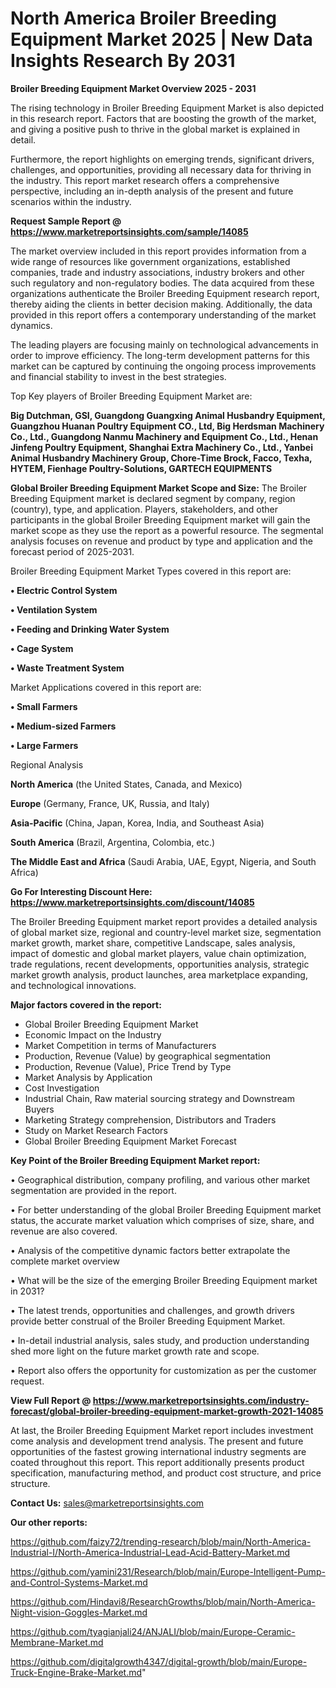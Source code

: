  # North America Broiler Breeding Equipment Market 2025 | New Data Insights Research By 2031

<Strong> Broiler Breeding Equipment Market Overview 2025 - 2031</strong>

The rising technology in Broiler Breeding Equipment Market is also depicted in this research report. Factors that are boosting the growth of the market, and giving a positive push to thrive in the global market is explained in detail.

Furthermore, the report highlights on emerging trends, significant drivers, challenges, and opportunities, providing all necessary data for thriving in the industry. This report market research offers a comprehensive perspective, including an in-depth analysis of the present and future scenarios within the industry.

<strong>Request Sample Report @ <a href=https://www.marketreportsinsights.com/sample/14085>https://www.marketreportsinsights.com/sample/14085</a></strong>

The market overview included in this report provides information from a wide range of resources like government organizations, established companies, trade and industry associations, industry brokers and other such regulatory and non-regulatory bodies. The data acquired from these organizations authenticate the Broiler Breeding Equipment research report, thereby aiding the clients in better decision making. Additionally, the data provided in this report offers a contemporary understanding of the market dynamics.

The leading players are focusing mainly on technological advancements in order to improve efficiency. The long-term development patterns for this market can be captured by continuing the ongoing process improvements and financial stability to invest in the best strategies.

Top Key players of Broiler Breeding Equipment Market are:

<strong>Big Dutchman, GSI, Guangdong Guangxing Animal Husbandry Equipment, Guangzhou Huanan Poultry Equipment CO., Ltd, Big Herdsman Machinery Co., Ltd., Guangdong Nanmu Machinery and Equipment Co., Ltd., Henan Jinfeng Poultry Equipment, Shanghai Extra Machinery Co., Ltd., Yanbei Animal Husbandry Machinery Group, Chore-Time Brock, Facco, Texha, HYTEM, Fienhage Poultry-Solutions, GARTECH EQUIPMENTS</strong>

<strong><b>Global Broiler Breeding Equipment Market Scope and Size:</b></strong>
The Broiler Breeding Equipment market is declared segment by company, region (country), type, and application. Players, stakeholders, and other participants in the global Broiler Breeding Equipment market will gain the market scope as they use the report as a powerful resource. The segmental analysis focuses on revenue and product by type and application and the forecast period of 2025-2031.

Broiler Breeding Equipment Market Types covered in this report are:

<strong>• Electric Control System

• Ventilation System

• Feeding and Drinking Water System

• Cage System

• Waste Treatment System</strong>

Market Applications covered in this report are:

<strong>• Small Farmers

• Medium-sized Farmers

• Large Farmers</strong> 

Regional Analysis

<strong>North America</strong> (the United States, Canada, and Mexico)

<strong>Europe</strong> (Germany, France, UK, Russia, and Italy)

<strong>Asia-Pacific</strong> (China, Japan, Korea, India, and Southeast Asia)

<strong>South America</strong> (Brazil, Argentina, Colombia, etc.)

<strong>The Middle East and Africa</strong> (Saudi Arabia, UAE, Egypt, Nigeria, and South Africa)

<strong>Go For Interesting Discount Here: <a href=https://www.marketreportsinsights.com/discount/14085>https://www.marketreportsinsights.com/discount/14085</a></strong>

The Broiler Breeding Equipment market report provides a detailed analysis of global market size, regional and country-level market size, segmentation market growth, market share, competitive Landscape, sales analysis, impact of domestic and global market players, value chain optimization, trade regulations, recent developments, opportunities analysis, strategic market growth analysis, product launches, area marketplace expanding, and technological innovations.

<strong><b>Major factors covered in the report:</b></strong>
<ul>
  <li>Global Broiler Breeding Equipment Market </li>
  <li>Economic Impact on the Industry</li>
  <li>Market Competition in terms of Manufacturers</li>
  <li>Production, Revenue (Value) by geographical segmentation</li>
  <li>Production, Revenue (Value), Price Trend by Type</li>
  <li>Market Analysis by Application</li>
  <li>Cost Investigation</li>
  <li>Industrial Chain, Raw material sourcing strategy and Downstream Buyers</li>
  <li>Marketing Strategy comprehension, Distributors and Traders</li>
  <li>Study on Market Research Factors</li>
  <li>Global Broiler Breeding Equipment Market Forecast</li>
</ul>

<strong><b>Key Point of the Broiler Breeding Equipment Market report:</b></strong>

• Geographical distribution, company profiling, and various other market segmentation are provided in the report.

• For better understanding of the global Broiler Breeding Equipment market status, the accurate market valuation which comprises of size, share, and revenue are also covered.

• Analysis of the competitive dynamic factors better extrapolate the complete market overview

• What will be the size of the emerging Broiler Breeding Equipment market in 2031?

• The latest trends, opportunities and challenges, and growth drivers provide better construal of the Broiler Breeding Equipment Market.

• In-detail industrial analysis, sales study, and production understanding shed more light on the future market growth rate and scope.

• Report also offers the opportunity for customization as per the customer request.

<strong><b>View Full Report @ <a href=https://www.marketreportsinsights.com/industry-forecast/global-broiler-breeding-equipment-market-growth-2021-14085>https://www.marketreportsinsights.com/industry-forecast/global-broiler-breeding-equipment-market-growth-2021-14085</a></b></strong>


At last, the Broiler Breeding Equipment Market report includes investment come analysis and development trend analysis. The present and future opportunities of the fastest growing international industry segments are coated throughout this report. This report additionally presents product specification, manufacturing method, and product cost structure, and price structure.

<strong>Contact Us:</strong>
sales@marketreportsinsights.com

<strong>Our other reports:</strong>

<a href=https://github.com/faizy72/trending-research/blob/main/North-America-Industrial-I/North-America-Industrial-Lead-Acid-Battery-Market.md>https://github.com/faizy72/trending-research/blob/main/North-America-Industrial-I/North-America-Industrial-Lead-Acid-Battery-Market.md</a>

<a href=https://github.com/yamini231/Research/blob/main/Europe-Intelligent-Pump-and-Control-Systems-Market.md>https://github.com/yamini231/Research/blob/main/Europe-Intelligent-Pump-and-Control-Systems-Market.md</a>

<a href=https://github.com/Hindavi8/ResearchGrowths/blob/main/North-America-Night-vision-Goggles-Market.md>https://github.com/Hindavi8/ResearchGrowths/blob/main/North-America-Night-vision-Goggles-Market.md</a>

<a href=https://github.com/tyagianjali24/ANJALI/blob/main/Europe-Ceramic-Membrane-Market.md>https://github.com/tyagianjali24/ANJALI/blob/main/Europe-Ceramic-Membrane-Market.md</a>

<a href=https://github.com/digitalgrowth4347/digital-growth/blob/main/Europe-Truck-Engine-Brake-Market.md>https://github.com/digitalgrowth4347/digital-growth/blob/main/Europe-Truck-Engine-Brake-Market.md</a>"
